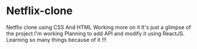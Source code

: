 # Netflix-clone
Netflix clone using CSS And HTML
Working more on it 
It's just a glimpse of the project I'm working 
Planning to add API and modify it using ReactJS.
Learning so many things because of it !!!
